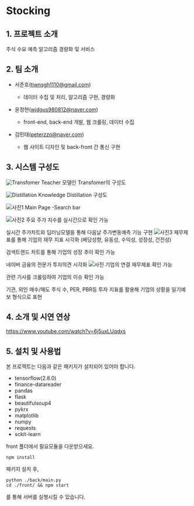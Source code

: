 # Stocking


## 1. 프로젝트 소개

주식 수요 예측 알고리즘 경량화 및 서비스

## 2. 팀 소개
* 서준호(tjwnsgh1110@gmail.com)
  * 데이터 수집 및 처리, 알고리즘 구현, 경량화

* 윤정현(wjdgus980812@naver.com)
  * front-end, back-end 개발, 웹 크롤링, 데이터 수집

* 김민태(peterzzo@naver.com)
  * 웹 사이트 디자인 및 back-front 간 통신 구현

## 3. 시스템 구성도

![Transfomer](https://user-images.githubusercontent.com/38302858/195834135-65240feb-5fb5-4ddb-a4a1-26bbd5d1a8bb.png)
Teacher 모델인 Transfomer의 구성도

![Distillation](https://user-images.githubusercontent.com/38302858/195833588-9379fc6b-6d4b-4236-9831-e826e6039041.png)
Knowledge Distillation 구성도

![사진1](https://user-images.githubusercontent.com/38302470/195731659-554f07c2-d8fd-46bb-a45b-fe3dc92e721b.png)
Main Page -Search bar

![사진2](https://user-images.githubusercontent.com/38302470/195731701-55b87b84-23c3-4b9c-a12d-ce30bf58737b.png)
주요 주가 지수를 실시간으로 확인 가능

실시간 주가차트와 딥러닝모델을 통해 다음날 주가변동예측 기능 구현
![사진3](https://user-images.githubusercontent.com/38302470/195731715-c49ff883-9f8b-418f-b2f2-e91c6269ce8c.png)
재무제표를 통해 기업의 재무 지표 시각화 (배당성향, 유동성, 수익성, 성장성, 건전성)

검색트렌드 차트를 통해 기업의 성장 추이 확인 가능

네이버 금융의 전문가 투자의견 시각화
![사진](https://user-images.githubusercontent.com/38302470/195973343-018bd21b-c453-48e5-ac7f-e5cd5dd8a640.png)
기업의 연결 재무제표 확인 가능

관련 기사를 크롤링하여 기업의 이슈 확인 가능

기관, 외인 매수/매도 주식 수, PER, PBR등 투자 지표를 활용해 기업의 상황을 일기예보 형식으로 표현

## 4. 소개 및 시연 연상
https://www.youtube.com/watch?v=6j5uxLUqdxs
## 5. 설치 및 사용법

본 프로젝트는 다음과 같은 패키지가 설치되어 있어야 합니다.
* tensorflow(2.8.0)
* finance-datareader
* pandas
* flask
* beautifulsoup4
* pykrx
* matplotlib
* numpy
* requests
* sckit-learn

front 폴더에서 필요모듈을 다운받으세요.
```
npm install
```
패키지 설치 후,
```
python ./back/main.py
cd ./front/ && npm start
```
를 통해 서버를 실행시킬 수 있습니다.
